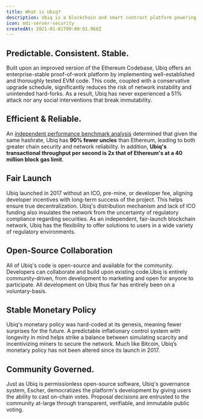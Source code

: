 ```yaml
---
title: What is Ubiq?
description: Ubiq is a blockchain and smart contract platform powering fully-decentralized applications, tokens, NFTs and much more.
icon: mdi-server-security
createdAt: 2021-01-01T00:00:01.966Z
---
```


## Predictable. Consistent. Stable.

Built upon an improved version of the Ethereum Codebase, Ubiq offers an enterprise-stable proof-of-work platform by implementing well-established and thoroughly tested EVM code. This code, coupled with a conservative upgrade schedule, significantly reduces the risk of network instability and unintended hard-forks. As a result, Ubiq has never experienced a 51% attack nor any social interventions that break immutability.

## Efficient & Reliable.

An [independent performance benchmark analysis](https://www.whiteblock.io/library/ubiq-report.pdf) determined that given the same hashrate, Ubiq has **90% fewer uncles** than Ethereum, leading to both greater chain security  and  network reliability. In addition, **Ubiq's transactional throughput per second is 2x that of Ethereum's at a 40 million block gas limit**.

## Fair Launch

Ubiq launched in 2017 without an ICO, pre-mine, or developer fee, aligning developer incentives with long-term success of the project. This helps ensure true decentralization.
Ubiq's distribution mechanism and lack of ICO funding also insulates the network from the uncertainty of regulatory compliance regarding securities. As an independent, fair-launch blockchain network, Ubiq has the flexibility to offer solutions to users in a wide variety of regulatory environments.

## Open-Source Collaboration

All of Ubiq's code is open-source and available for the community. Developers can collaborate and build upon existing code.Ubiq is entirely community-driven, from development to marketing and open for anyone to participate. All development on Ubiq thus far has entirely been on a voluntary-basis. 

## Stable Monetary Policy

Ubiq's monetary policy was hard-coded at its genesis, meaning fewer surprises for the future. A predictable inflationary control system with longevity in mind helps strike a balance between simulating scarcity and incentivizing miners to secure the network. Much like Bitcoin, Ubiq’s monetary policy has not been altered since its launch in 2017.

## Community Governed.

Just as Ubiq is permissionless open-source software, Ubiq's governance system, Escher, democratizes the platform's development by giving users the ability to cast on-chain votes. Proposal decisions are entrusted to the community at-large through transparent, verifiable, and immutable public voting.
